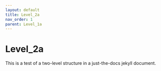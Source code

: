 ```yaml
---
layout: default
title: Level_2a
nav_order: 1
parent: Level_1a
---
```


# Level_2a

This is a test of a two-level structure in a just-the-docs jekyll document.